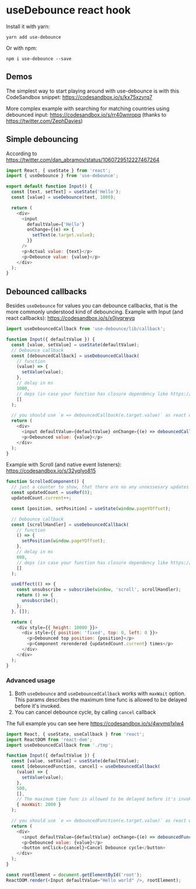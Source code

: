 # useDebounce react hook

Install it with yarn:

```
yarn add use-debounce
```

Or with npm:

```
npm i use-debounce --save
```

## Demos

The simplest way to start playing around with use-debounce is with this CodeSandbox snippet:
https://codesandbox.io/s/kx75xzyrq7

More complex example with searching for matching countries using debounced input: https://codesandbox.io/s/rr40wnropq (thanks to https://twitter.com/ZephDavies)

## Simple debouncing

According to https://twitter.com/dan_abramov/status/1060729512227467264

```javascript
import React, { useState } from 'react';
import { useDebounce } from 'use-debounce';

export default function Input() {
  const [text, setText] = useState('Hello');
  const [value] = useDebounce(text, 1000);

  return (
    <div>
      <input
        defaultValue={'Hello'}
        onChange={(e) => {
          setText(e.target.value);
        }}
      />
      <p>Actual value: {text}</p>
      <p>Debounce value: {value}</p>
    </div>
  );
}
```

## Debounced callbacks

Besides `useDebounce` for values you can debounce callbacks, that is the more commonly understood kind of debouncing.
Example with Input (and react callbacks): https://codesandbox.io/s/x0jvqrwyq

```js
import useDebouncedCallback from 'use-debounce/lib/callback';

function Input({ defaultValue }) {
  const [value, setValue] = useState(defaultValue);
  // Debounce callback
  const [debouncedCallback] = useDebouncedCallback(
    // function
    (value) => {
      setValue(value);
    },
    // delay in ms
    1000,
    // deps (in case your function has closure dependency like https://reactjs.org/docs/hooks-reference.html#usecallback)
    []
  );

  // you should use `e => debouncedCallback(e.target.value)` as react works with synthetic evens
  return (
    <div>
      <input defaultValue={defaultValue} onChange={(e) => debouncedCallback(e.target.value)} />
      <p>Debounced value: {value}</p>
    </div>
  );
}
```

Example with Scroll (and native event listeners): https://codesandbox.io/s/32yqlyo815

```js
function ScrolledComponent() {
  // just a counter to show, that there are no any unnessesary updates
  const updatedCount = useRef(0);
  updatedCount.current++;

  const [position, setPosition] = useState(window.pageYOffset);

  // Debounce callback
  const [scrollHandler] = useDebouncedCallback(
    // function
    () => {
      setPosition(window.pageYOffset);
    },
    // delay in ms
    800,
    // deps (in case your function has closure dependency like https://reactjs.org/docs/hooks-reference.html#usecallback)
    []
  );

  useEffect(() => {
    const unsubscribe = subscribe(window, 'scroll', scrollHandler);
    return () => {
      unsubscribe();
    };
  }, []);

  return (
    <div style={{ height: 10000 }}>
      <div style={{ position: 'fixed', top: 0, left: 0 }}>
        <p>Debounced top position: {position}</p>
        <p>Component rerendered {updatedCount.current} times</p>
      </div>
    </div>
  );
}
```

### Advanced usage

1. Both `useDebounce` and `useDebouncedCallback` works with `maxWait` option. This params describes the maximum time func is allowed to be delayed before it's invoked.
2. You can cancel debounce cycle, by calling `cancel` callback

The full example you can see here https://codesandbox.io/s/4wvmp1xlw4

```javascript
import React, { useState, useCallback } from 'react';
import ReactDOM from 'react-dom';
import useDebouncedCallback from './tmp';

function Input({ defaultValue }) {
  const [value, setValue] = useState(defaultValue);
  const [debouncedFunction, cancel] = useDebouncedCallback(
    (value) => {
      setValue(value);
    },
    500,
    [],
    // The maximum time func is allowed to be delayed before it's invoked:
    { maxWait: 2000 }
  );

  // you should use `e => debouncedFunction(e.target.value)` as react works with synthetic evens
  return (
    <div>
      <input defaultValue={defaultValue} onChange={(e) => debouncedFunction(e.target.value)} />
      <p>Debounced value: {value}</p>
      <button onClick={cancel}>Cancel Debounce cycle</button>
    </div>
  );
}

const rootElement = document.getElementById('root');
ReactDOM.render(<Input defaultValue="Hello world" />, rootElement);
```
